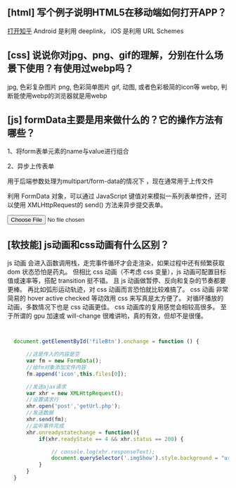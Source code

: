 
## [html] 写个例子说明HTML5在移动端如何打开APP？

  <a href="zhihu://">打开知乎</a>
  Android 是利用 deeplink， iOS 是利用 URL Schemes

## [css] 说说你对jpg、png、gif的理解，分别在什么场景下使用？有使用过webp吗？

  jpg, 色彩复杂图片
  png, 色彩简单图片
  gif, 动图, 或者色彩极简的icon等
  webp, 判断能使用webp的浏览器就是用webp

## [js] formData主要是用来做什么的？它的操作方法有哪些？

  1、将form表单元素的name与value进行组合

  2、异步上传表单

  用于后端参数处理为multipart/form-data的情况下 ，现在通常用于上传文件

  利用 FormData 对象，可以通过 JavaScript 键值对来模拟一系列表单控件，还可以使用 XMLHttpRequest的 send() 方法来异步提交表单。

  <input type="file" id="fileBtn">


## [软技能] js动画和css动画有什么区别？

  js 动画
  会进入函数调用栈，走完事件循环才会走渲染，如果过程中还有频繁获取 dom 状态恐怕是药丸。
  但相比 css 动画（不考虑 css 变量），js 动画可配置目标值或速率等，搭配 transition 挺不错。
  且 js 动画做暂停、反向和复杂的节奏都要更棒。
  再比如弧形运动轨迹，对 css 动画而言恐怕就比较难搞了。
  css 动画
  非常简易的 hover active checked 等动效用 css 来写真是太方便了。
  对循环播放的动画，多数情况下也是 css 动画更佳。
  css 动画库的复用感觉会相较高很多。
  至于所谓的 gpu 加速或 will-change 很难讲哟，真的有效，但却不是很懂。



```javascript


  document.getElementById('fileBtn').onchange = function () {

      //这是传入的内容是空
      var fm = new FormData();
      //给fm对象添加文件内容
      fm.append('icon',this.files[0]);

      //发送ajax请求
      var xhr = new XMLHttpRequest();
      //设置请求行
      xhr.open('post','getUrl.php');
      //发送数据
      xhr.send(fm);
      //监听事件完成
      xhr.onreadystatechange = function(){
          if(xhr.readyState == 4 && xhr.status == 200) {

              // console.log(xhr.responseText);
              document.querySelector('.imgShow').style.background = "url("+ xhr.responseText +") no-repeat center/cover";
          }
      }
  }
```
